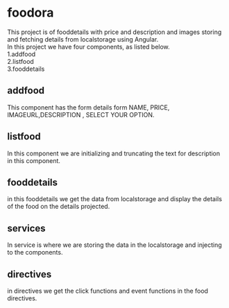 # foodora
   This  project is of fooddetails with price and description and images storing and fetching details from localstorage  using Angular.<br>
   In this project we have four components, as listed below.<br>
    1.addfood<br>
    2.listfood<br>
    3.fooddetails<br>
 ## addfood<br>
  This component has the form details form NAME, PRICE, IMAGEURL,DESCRIPTION , SELECT YOUR OPTION.<br>
  ## listfood<br>
  In this component we are initializing and truncating the text for description in this component.<br>
  ## fooddetails<br>
  in this fooddetails we get the data from localstorage and display the details of the food on the details projected.
  ## services<br>
  In service is where we are storing the data in the localstorage and injecting to the components.
  ## directives<br>
  in directives we get the click functions and  event functions in the food directives.
  
  
  
  
    
